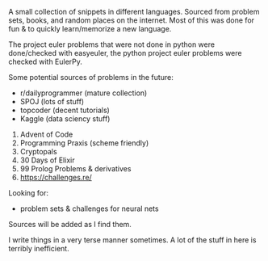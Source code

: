 
A small collection of snippets in different languages. Sourced from problem sets, books, and random places on the internet. Most of this was done for fun & to quickly learn/memorize a new language.

The project euler problems that were not done in python were done/checked with easyeuler, the python project euler problems were checked with EulerPy.

Some potential sources of problems in the future:

* r/dailyprogrammer (mature collection)
* SPOJ (lots of stuff)
* topcoder (decent tutorials)
* Kaggle (data sciency stuff)

1. Advent of Code
2. Programming Praxis (scheme friendly)
3. Cryptopals
4. 30 Days of Elixir
5. 99 Prolog Problems & derivatives
6. https://challenges.re/

Looking for:
* problem sets & challenges for neural nets

Sources will be added as I find them.

I write things in a very terse manner sometimes. A lot of the stuff in here is terribly inefficient.
